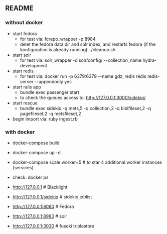 ## README ##

### without docker ###
* start fedora
    * for test via: fcrepo_wrapper -p 8984
    * delet the fedora data dir and solr index, and restarts fedora (if the konfiguration is already running): ./cleanup.sh
* start solr
    * for test via: solr_wrapper -d solr/config/ --collection_name hydra-development
* start redis
    * for test via: docker run -p 6379:6379 --name gdz_redis  redis redis-server --appendonly yes
* start rails app
    * bundle exec passenger start
    * to check the queues access to: http://127.0.0.1:3000/sidekiq/
* start rescue
    * bundle exec sidekiq -q mets,5 -q collection,2 -q biblfileset,2 -q pagefileset,2 -q metsfileset,2
* begin import via: ruby ingest.rb

### with docker ###
* docker-compose build
* docker-compose up -d
* docker-compose scale worker=5             # to star 4 additional worker instances (services)
* check: docker ps

* http://127.0.0.1                          # Blacklight
* http://127.0.0.1/sidekiq                  # sidekiq joblist

* http://127.0.0.1:8080                     # Fedora

* http://127.0.0.1:8983                     # solr
* http://127.0.0.1:3030                     # fuseki triplestore

